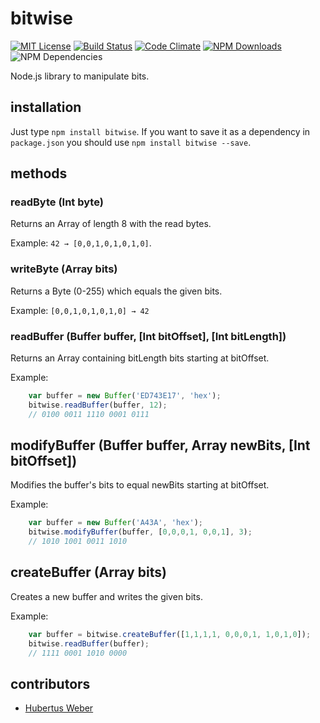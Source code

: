 # bitwise

[![MIT License](https://img.shields.io/badge/license-MIT-blue.svg)](http://opensource.org/licenses/MIT)
[![Build Status](https://api.travis-ci.org/dodekeract/bitwise.svg)](https://travis-ci.org/dodekeract/bitwise/)
[![Code Climate](https://codeclimate.com/github/dodekeract/bitwise/badges/gpa.svg)](https://codeclimate.com/github/dodekeract/bitwise)
[![NPM Downloads](https://img.shields.io/npm/dm/bitwise.svg)](https://www.npmjs.com/package/bitwise)
![NPM Dependencies](https://david-dm.org/dodekeract/bitwise.png)

Node.js library to manipulate bits.

## installation
Just type ````npm install bitwise````.
If you want to save it as a dependency in ````package.json```` you should use ````npm install bitwise --save````.

## methods
### readByte (Int byte)
Returns an Array of length 8 with the read bytes.

Example: ````42 → [0,0,1,0,1,0,1,0]````.

### writeByte (Array bits)
Returns a Byte (0-255) which equals the given bits.

Example: ````[0,0,1,0,1,0,1,0] → 42````

### readBuffer (Buffer buffer, [Int bitOffset], [Int bitLength])
Returns an Array containing bitLength bits starting at bitOffset.

Example:
````javascript
	var buffer = new Buffer('ED743E17', 'hex');
	bitwise.readBuffer(buffer, 12);
	// 0100 0011 1110 0001 0111
````

## modifyBuffer (Buffer buffer, Array newBits, [Int bitOffset])
Modifies the buffer's bits to equal newBits starting at bitOffset.

Example:
````javascript
	var buffer = new Buffer('A43A', 'hex');
	bitwise.modifyBuffer(buffer, [0,0,0,1, 0,0,1], 3);
	// 1010 1001 0011 1010
````

## createBuffer (Array bits)
Creates a new buffer and writes the given bits.

Example:
````javascript
	var buffer = bitwise.createBuffer([1,1,1,1, 0,0,0,1, 1,0,1,0]);
	bitwise.readBuffer(buffer);
	// 1111 0001 1010 0000
````

## contributors
- [Hubertus Weber](https://github.com/HubertusWeber)
